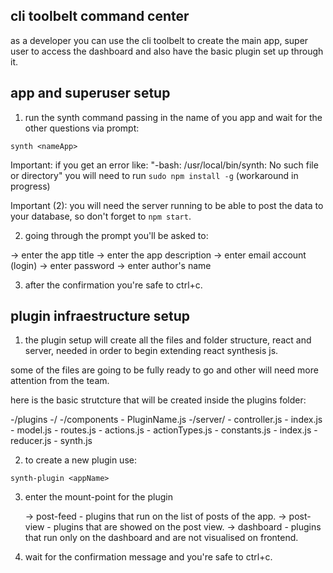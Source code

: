 ## cli toolbelt command center

as a developer you can use the cli toolbelt to create the main app, super user to access the dashboard and also have the basic plugin set up through it.

## app and superuser setup

1. run the synth command passing in the name of you app and wait for the other questions via prompt: 

````
synth <nameApp>
````

Important: if you get an error like: "-bash: /usr/local/bin/synth: No such file or directory" you will need to run ``` sudo npm install -g ``` (workaround in progress)

Important (2): you will need the server running to be able to post the data to your database, so don't forget to ```npm start```.

2. going through the prompt you'll be asked to:

 -> enter the app title
 -> enter the app description
 -> enter email account (login)
 -> enter password
 -> enter author's name

3. after the confirmation you're safe to ctrl+c.

## plugin infraestructure setup

1. the plugin setup will create all the files and folder structure, react and server, needed in order to begin extending react synthesis js.

some of the files are going to be fully ready to go and other will need more attention from the team.

here is the basic strutcture that will be created inside the plugins folder:

-/plugins
  -/<pluginName>
    -/components
      - PluginName.js
    -/server/
      - controller.js
      - index.js
      - model.js
      - routes.js
    - actions.js
    - actionTypes.js
    - constants.js
    - index.js
    - reducer.js
    - synth.js

2. to create a new plugin use:

```
synth-plugin <appName>
````

3. enter the mount-point for the plugin

    -> post-feed - plugins that run on the list of posts of the app.
    -> post-view - plugins that are showed on the post view.
    -> dashboard - plugins that run only on the dashboard and are not visualised on frontend.

4. wait for the confirmation message and you're safe to ctrl+c.